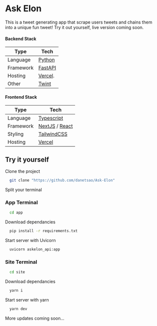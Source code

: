 
# Ask Elon
This is a tweet generating app that scrape users tweets and chains them into a unique fun tweet! Try it out yourself, live version coming soon.
#### Backend Stack

| Type      | Tech                                                         |
| --------- | ------------------------------------------------------------ |
| Language  | [Python](https://www.python.org/)                            |
| Framework | [FastAPI](https://fastapi.tiangolo.com/)                     |
| Hosting   | [Vercel](https://vercel.com).                                |
| Other     | [Twint](https://github.com/twintproject/twint)|

#### Frontend Stack

| Type      | Tech                                                         |
| --------- | ------------------------------------------------------------ |
| Language  | [Typescript](https://www.typescriptlang.org/)                |
| Framework | [NextJS](https://nextjs.org/) / [React](https://reactjs.org/) |
| Styling   | [TailwindCSS](https://tailwindcss.com/)                      |
| Hosting   | [Vercel](https://vercel.com)                                 |

## Try it yourself

Clone the project

```bash
  git clone "https://github.com/danetsao/Ask-Elon"
```

Split your terminal
### App Terminal

```bash
  cd app
```
Download dependancies

```bash
  pip install -r requirements.txt
```
Start server with Uvicorn
```bash
  uvicorn askelon_api:app
```
### Site Terminal

```bash
  cd site
```
Download dependancies

```bash
  yarn i
```
Start server with yarn
```bash
  yarn dev
```


More updates coming soon...
